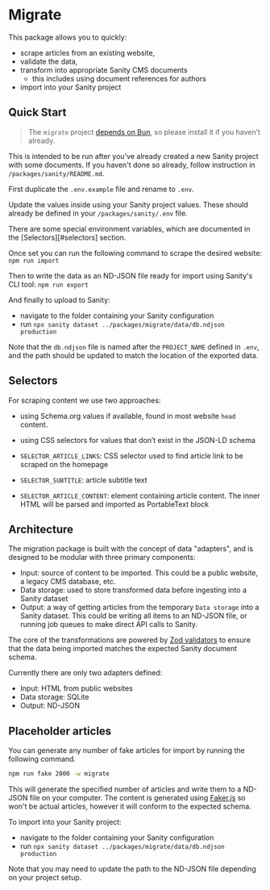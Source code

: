 # Migrate

This package allows you to quickly:

- scrape articles from an existing website,
- validate the data,
- transform into appropriate Sanity CMS documents
  - this includes using document references for authors
- import into your Sanity project

## Quick Start

> The `migrate` project [depends on Bun](https://bun.sh), so please install it if you haven’t already.

This is intended to be run after you've already created a new Sanity project
with some documents. If you haven't done so already, follow instruction in `/packages/sanity/README.md`.

First duplicate the `.env.example` file and rename to `.env`.

Update the values inside using your Sanity project values.
These should already be defined in your `/packages/sanity/.env` file.

There are some special environment variables, which are documented in the [Selectors][#selectors] section.

Once set you can run the following command to scrape the desired website:
`npm run import`

Then to write the data as an ND-JSON file ready for import using Sanity's CLI tool:
`npm run export`

And finally to upload to Sanity:
- navigate to the folder containing your Sanity configuration
- run `npx sanity dataset ../packages/migrate/data/db.ndjson production`

Note that the `db.ndjson` file is named after the `PROJECT_NAME` defined in `.env`,
and the path should be updated to match the location of the exported data.

## Selectors

For scraping content we use two approaches:

- using Schema.org values if available, found in most website `head` content.
- using CSS selectors for values that don’t exist in the JSON-LD schema

- `SELECTOR_ARTICLE_LINKS`: CSS selector used to find article link to be scraped on the homepage
- `SELECTOR_SUBTITLE`: article subtitle text
- `SELECTOR_ARTICLE_CONTENT`: element containing article content. The inner HTML
  will be parsed and imported as PortableText block

## Architecture

The migration package is built with the concept of data "adapters", and is designed
to be modular with three primary components:
- Input: source of content to be imported. This could be a public website, a
  legacy CMS database, etc.
- Data storage: used to store transformed data before ingesting into a Sanity dataset
- Output: a way of getting articles from the temporary `Data storage` into a
  Sanity dataset. This could be writing all items to an ND-JSON file, or running
  job queues to make direct API calls to Sanity.

The core of the transformations are powered by [Zod validators](https://zod.dev) to ensure
that the data being imported matches the expected Sanity document schema.

Currently there are only two adapters defined:
- Input: HTML from public websites
- Data storage: SQLite
- Output: ND-JSON

## Placeholder articles

You can generate any number of fake articles for import by running the following command.

```sh
npm run fake 2000 -w migrate
```

This will generate the specified number of articles and write them to a ND-JSON file on your computer.
The content is generated using [Faker.js](https://fakerjs.dev) so won't be actual
articles, however it will conform to the expected schema.

To import into your Sanity project:
- navigate to the folder containing your Sanity configuration
- run `npx sanity dataset ../packages/migrate/data/db.ndjson production`

Note that you may need to update the path to the ND-JSON file depending on your project setup.